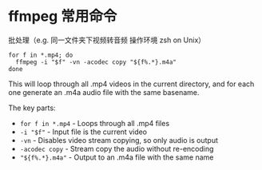 # ffmpeg 常用命令
批处理（e.g. 同一文件夹下视频转音频 操作环境 zsh on Unix）

```
for f in *.mp4; do
  ffmpeg -i "$f" -vn -acodec copy "${f%.*}.m4a"
done
```
This will loop through all .mp4 videos in the current directory, and for each one generate an .m4a audio file with the same basename.

The key parts:

* `for f in *.mp4` - Loops through all .mp4 files
* `-i "$f"` - Input file is the current video
* `-vn` - Disables video stream copying, so only audio is output
* `-acodec copy` - Stream copy the audio without re-encoding
* `"${f%.*}.m4a"` - Output to an .m4a file with the same name
